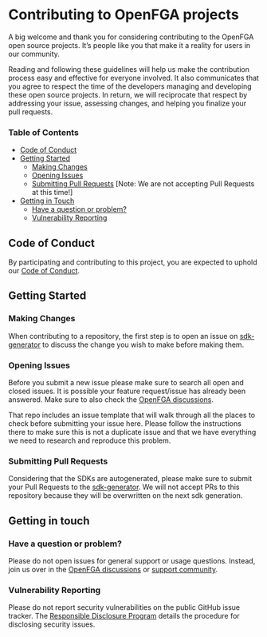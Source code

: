 # Contributing to OpenFGA projects

A big welcome and thank you for considering contributing to the OpenFGA open source projects. It’s people like you that make it a reality for users in our community.

Reading and following these guidelines will help us make the contribution process easy and effective for everyone involved. It also communicates that you agree to respect the time of the developers managing and developing these open source projects. In return, we will reciprocate that respect by addressing your issue, assessing changes, and helping you finalize your pull requests.

### Table of Contents

* [Code of Conduct](#code-of-conduct)
* [Getting Started](#getting-started)
    * [Making Changes](#making-changes)
    * [Opening Issues](#opening-issues)
    * [Submitting Pull Requests](#submitting-pull-requests) [Note: We are not accepting Pull Requests at this time!]
* [Getting in Touch](#getting-in-touch)
    * [Have a question or problem?](#have-a-question-or-problem)
    * [Vulnerability Reporting](#vulnerability-reporting)

## Code of Conduct

By participating and contributing to this project, you are expected to uphold our [Code of Conduct](https://github.com/openfga/.github/blob/main/CODE_OF_CONDUCT.md).

## Getting Started

### Making Changes

When contributing to a repository, the first step is to open an issue on [sdk-generator](https://github.com/openfga/sdk-generator) to discuss the change you wish to make before making them.

### Opening Issues

Before you submit a new issue please make sure to search all open and closed issues. It is possible your feature request/issue has already been answered.  Make sure to also check the [OpenFGA discussions](https://github.com/orgs/openfga/discussions).

That repo includes an issue template that will walk through all the places to check before submitting your issue here. Please follow the instructions there to make sure this is not a duplicate issue and that we have everything we need to research and reproduce this problem.

### Submitting Pull Requests

Considering that the SDKs are autogenerated, please make sure to submit your Pull Requests to the [sdk-generator](https://github.com/openfga/sdk-generator). We will not accept PRs to this repository because they will be overwritten on the next sdk generation.

## Getting in touch

### Have a question or problem?

Please do not open issues for general support or usage questions. Instead, join us over in the [OpenFGA discussions](https://github.com/orgs/openfga/discussions) or [support community](https://discord.gg/8naAwJfWN6).

### Vulnerability Reporting

Please do not report security vulnerabilities on the public GitHub issue tracker. The [Responsible Disclosure Program](https://github.com/subhradip-bose/openfga-go-sdk/blob/main/.github/SECURITY.md) details the procedure for disclosing security issues.
